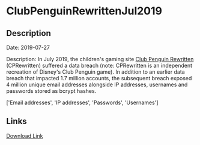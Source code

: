# ClubPenguinRewrittenJul2019

## Description

Date: 2019-07-27

Description:
In July 2019, the children's gaming site <a href="https://community.cprewritten.net/" target="_blank" rel="noopener">Club Penguin Rewritten</a> (CPRewritten) suffered a data breach (note: CPRewritten is an independent recreation of Disney's Club Penguin game). In addition to an earlier data breach that impacted 1.7 million accounts, the subsequent breach exposed 4 million unique email addresses alongside IP addresses, usernames and passwords stored as bcrypt hashes.


['Email addresses', 'IP addresses', 'Passwords', 'Usernames']

## Links

[Download Link](https://link-to.net/1229997/355.5354427060472/dynamic/?r=Y3ByZXdyaXR0ZW4ubmV0)